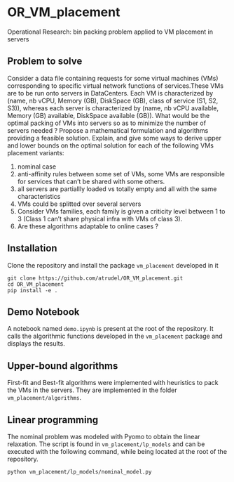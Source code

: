 # OR_VM_placement
Operational Research: bin packing problem applied to VM placement in servers

## Problem to solve
Consider a data file containing requests for some virtual machines (VMs) corresponding to specific virtual network functions of services.These VMs are to be run onto servers in DataCenters. Each VM is characterized by (name, nb vCPU, Memory (GB), DiskSpace (GB), class of service (S1, S2, S3)), whereas each server is characterized by (name, nb vCPU available, Memory (GB) available, DiskSpace available (GB)).
What would be the optimal packing of VMs into servers so as to minimize the number of servers needed ?
Propose a mathematical formulation and algorithms providing a feasible solution. Explain, and give some ways to derive upper and lower bounds on the optimal solution for each of the following VMs placement variants:
1. nominal case
2. anti-affinity rules between some set of VMs, some VMs are responsible for services that can’t be shared with some others.
3. all servers are partiallly loaded vs totally empty and all with the same characteristics
4. VMs could be splitted over several servers
5. Consider VMs families, each family is given a criticity level between 1 to 3 (Class 1 can’t share physical infra with VMs of class 3).
6. Are these algorithms adaptable to online cases ?

## Installation
Clone the repository and install the package `vm_placement` developed in it
```shell
git clone https://github.com/atrudel/OR_VM_placement.git
cd OR_VM_placement
pip install -e .
```

## Demo Notebook
A notebook named `demo.ipynb` is present at the root of the repository. 
It calls the algorithmic functions developed in the `vm_placement` package and displays the results.

## Upper-bound algorithms
First-fit and Best-fit algorithms were implemented with heuristics to pack the VMs in the servers.
They are implemented in the folder `vm_placement/algorithms`.

## Linear programming
The nominal problem was modeled with Pyomo to obtain the linear relaxation. The script is found in
`vm_placement/lp_models` and can be executed with the following command, while being located at the root of the repository.
```shell
python vm_placement/lp_models/nominal_model.py
```
